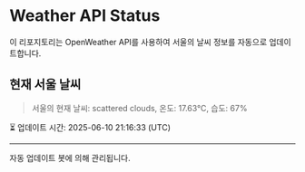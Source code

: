 
# Weather API Status

이 리포지토리는 OpenWeather API를 사용하여 서울의 날씨 정보를 자동으로 업데이트합니다.

## 현재 서울 날씨
> 서울의 현재 날씨: scattered clouds, 온도: 17.63°C, 습도: 67%

⏳ 업데이트 시간: 2025-06-10 21:16:33 (UTC)

---
자동 업데이트 봇에 의해 관리됩니다.
